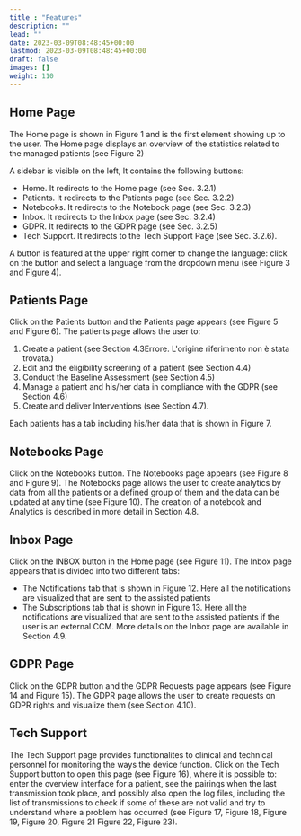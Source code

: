 ```yaml
---
title : "Features"
description: ""
lead: ""
date: 2023-03-09T08:48:45+00:00
lastmod: 2023-03-09T08:48:45+00:00
draft: false
images: []
weight: 110
---
```


## Home Page

The Home page is shown in Figure 1 and is the first element showing up to the user. The Home page displays
an overview of the statistics related to the managed patients (see Figure 2)

A sidebar is visible on the left, It contains the following buttons:

- Home. It redirects to the Home page (see Sec. 3.2.1)
- Patients. It redirects to the Patients page (see Sec. 3.2.2)
- Notebooks. It redirects to the Notebook page (see Sec. 3.2.3)
- Inbox. It redirects to the Inbox page (see Sec. 3.2.4)
- GDPR. It redirects to the GDPR page (see Sec. 3.2.5)
- Tech Support. It redirects to the Tech Support Page (see Sec. 3.2.6).

A button is featured at the upper right corner to change the language: click on the button and select a language
from the dropdown menu (see Figure 3 and Figure 4).

## Patients Page

Click on the Patients button and the Patients page appears (see Figure 5 and Figure 6). The patients page
allows the user to:

1. Create a patient (see Section 4.3Errore. L'origine riferimento non è stata trovata.)
2. Edit and the eligibility screening of a patient (see Section 4.4)
3. Conduct the Baseline Assessment (see Section 4.5)
4. Manage a patient and his/her data in compliance with the GDPR (see Section 4.6)
5. Create and deliver Interventions (see Section 4.7).

Each patients has a tab including his/her data that is shown in Figure 7.

## Notebooks Page

Click on the Notebooks button. The Notebooks page appears (see Figure 8 and Figure 9). The Notebooks page
allows the user to create analytics by data from all the patients or a defined group of them and the data can be
updated at any time (see Figure 10). The creation of a notebook and Analytics is described in more detail in
Section 4.8.

## Inbox Page

Click on the INBOX button in the Home page (see Figure 11). The Inbox page appears that is divided into two
different tabs:

- The Notifications tab that is shown in Figure 12. Here all the notifications are visualized that are sent
to the assisted patients
- The Subscriptions tab that is shown in Figure 13. Here all the notifications are visualized that are sent
to the assisted patients if the user is an external CCM. More details on the Inbox page are available in
Section 4.9.

## GDPR Page

Click on the GDPR button and the GDPR Requests page appears (see Figure 14 and Figure 15). The GDPR
page allows the user to create requests on GDPR rights and visualize them (see Section 4.10).

## Tech Support

The Tech Support page provides functionalites to clinical and technical personnel for monitoring the ways the
device function. Click on the Tech Support button to open this page (see Figure 16), where it is possible to:
enter the overview interface for a patient, see the pairings when the last transmission took place, and possibly
also open the log files, including the list of transmissions to check if some of these are not valid and try to
understand where a problem has occurred (see Figure 17, Figure 18, Figure 19, Figure 20, Figure 21 Figure
22, Figure 23).